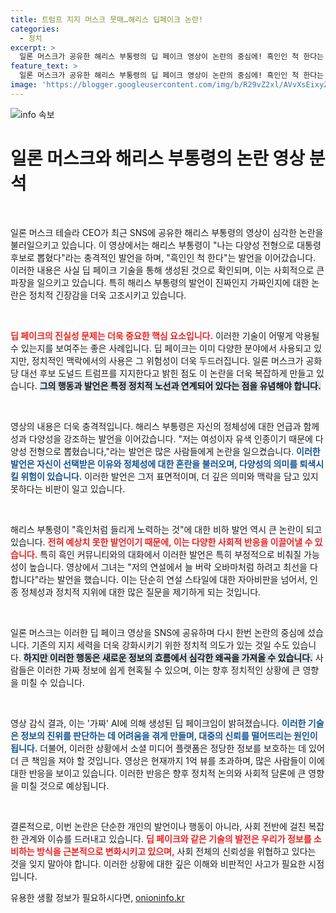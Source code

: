 ```yaml
---
title: 트럼프 지지 머스크 뭇매…해리스 딥페이크 논란!
categories:
  - 정치
excerpt: >
  일론 머스크가 공유한 해리스 부통령의 딥 페이크 영상이 논란의 중심에! 흑인인 척 한다는 충격 발언이 담긴 이 영상은 과연 진실일까? 클릭하고 그 진실을 확인해보세요!
feature_text: >
  일론 머스크가 공유한 해리스 부통령의 딥 페이크 영상이 논란의 중심에! 흑인인 척 한다는 충격 발언이 담긴 이 영상은 과연 진실일까? 클릭하고 그 진실을 확인해보세요!
image: 'https://blogger.googleusercontent.com/img/b/R29vZ2xl/AVvXsEixyZcFfHzMRdzZMjFBmAUKJYCLCGyLL1o632UiGVXcaFdKo_bkvkuCioo0uUKlGfBVcT3P84aROyZIXSBEx3Aw5nCQ3pTgDom1WDC4m8eifvWiAmWEEVb4x6G_l8C0QH225ldMjyaFvpxGEBGNO37VmDTDMHGhJPq73UglMfDca1-0aw/s1600/blogspot.png'
---
```


<p><img src="https://blogger.googleusercontent.com/img/b/R29vZ2xl/AVvXsEixyZcFfHzMRdzZMjFBmAUKJYCLCGyLL1o632UiGVXcaFdKo_bkvkuCioo0uUKlGfBVcT3P84aROyZIXSBEx3Aw5nCQ3pTgDom1WDC4m8eifvWiAmWEEVb4x6G_l8C0QH225ldMjyaFvpxGEBGNO37VmDTDMHGhJPq73UglMfDca1-0aw/s1600/blogspot.png" alt="info 속보" /></p>

<h1 data-ke-size="size26">일론 머스크와 해리스 부통령의 논란 영상 분석</h1>

<p data-ke-size="size16">&nbsp;</p>

<p>일론 머스크 테슬라 CEO가 최근 SNS에 공유한 해리스 부통령의 영상이 심각한 논란을 불러일으키고 있습니다. 이 영상에서는 해리스 부통령이 "나는 다양성 전형으로 대통령 후보로 뽑혔다"라는 충격적인 발언을 하며, "흑인인 척 한다"는 발언을 이어갔습니다. 이러한 내용은 사실 딥 페이크 기술을 통해 생성된 것으로 확인되며, 이는 사회적으로 큰 파장을 일으키고 있습니다. 특히 해리스 부통령의 발언이 진짜인지 가짜인지에 대한 논란은 정치적 긴장감을 더욱 고조시키고 있습니다.</p>

<p data-ke-size="size16">&nbsp;</p>

<p><b><span style="color: #ee2323;">딥 페이크의 진실성 문제는 더욱 중요한 핵심 요소입니다.</span></b> 이러한 기술이 어떻게 악용될 수 있는지를 보여주는 좋은 사례입니다. 딥 페이크는 이미 다양한 분야에서 사용되고 있지만, 정치적인 맥락에서의 사용은 그 위험성이 더욱 두드러집니다. 일론 머스크가 공화당 대선 후보 도널드 트럼프를 지지한다고 밝힌 점도 이 논란을 더욱 복잡하게 만들고 있습니다. <b><span style="background-color: #21538527;">그의 행동과 발언은 특정 정치적 노선과 연계되어 있다는 점을 유념해야 합니다.</span></b></p>

<p data-ke-size="size16">&nbsp;</p>

<p>영상의 내용은 더욱 충격적입니다. 해리스 부통령은 자신의 정체성에 대한 언급과 함께 성과 다양성을 강조하는 발언을 이어갔습니다. "저는 여성이자 유색 인종이기 때문에 다양성 전형으로 뽑혔습니다,"라는 발언은 많은 사람들에게 논란을 일으켰습니다. <b><span style="color: #1a5490;">이러한 발언은 자신이 선택받은 이유와 정체성에 대한 혼란을 불러오며, 다양성의 의미를 퇴색시킬 위험이 있습니다.</span></b> 이러한 발언은 그저 표면적이며, 더 깊은 의미와 맥락을 담고 있지 못하다는 비판이 일고 있습니다.</p>

<p data-ke-size="size16">&nbsp;</p>

<p>해리스 부통령이 "흑인처럼 들리게 노력하는 것"에 대한 비하 발언 역시 큰 논란이 되고 있습니다. <b><span style="color: #ee2323;">전혀 예상치 못한 발언이기 때문에, 이는 다양한 사회적 반응을 이끌어낼 수 있습니다.</span></b> 특히 흑인 커뮤니티와의 대화에서 이러한 발언은 특히 부정적으로 비춰질 가능성이 높습니다. 영상에서 그녀는 "저의 연설에서 늘 버락 오바마처럼 하려고 최선을 다합니다"라는 발언을 했습니다. 이는 단순히 연설 스타일에 대한 자아비판을 넘어서, 인종 정체성과 정치적 지위에 대한 많은 질문을 제기하게 되는 것입니다.</p>

<p data-ke-size="size16">&nbsp;</p>

<p>일론 머스크는 이러한 딥 페이크 영상을 SNS에 공유하며 다시 한번 논란의 중심에 섰습니다. 기존의 지지 세력을 더욱 강화시키기 위한 정치적 의도가 있는 것일 수도 있습니다. <b><span style="background-color: #21538527;">하지만 이러한 행동은 새로운 정보의 흐름에서 심각한 왜곡을 가져올 수 있습니다.</span></b> 사람들은 이러한 가짜 정보에 쉽게 현혹될 수 있으며, 이는 향후 정치적인 상황에 큰 영향을 미칠 수 있습니다.</p>

<p data-ke-size="size16">&nbsp;</p>

<p>영상 감식 결과, 이는 '가짜' AI에 의해 생성된 딥 페이크임이 밝혀졌습니다. <b><span style="color: #1a5490;">이러한 기술은 정보의 진위를 판단하는 데 어려움을 겪게 만들며, 대중의 신뢰를 떨어뜨리는 원인이 됩니다.</span></b> 더불어, 이러한 상황에서 소셜 미디어 플랫폼은 정당한 정보를 보호하는 데 있어 더 큰 책임을 져야 할 것입니다. 영상은 현재까지 1억 뷰를 초과하며, 많은 사람들이 이에 대한 반응을 보이고 있습니다. 이러한 반응은 향후 정치적 논의와 사회적 담론에 큰 영향을 미칠 것으로 예상됩니다.</p>

<p data-ke-size="size16">&nbsp;</p>

<p>결론적으로, 이번 논란은 단순한 개인의 발언이나 행동이 아니라, 사회 전반에 걸친 복잡한 관계와 이슈를 드러내고 있습니다. <b><span style="color: #ee2323;">딥 페이크와 같은 기술의 발전은 우리가 정보를 소비하는 방식을 근본적으로 변화시키고 있으며,</span></b> 사회 전체의 신뢰성을 위협하고 있다는 것을 잊지 말아야 합니다. 이러한 상황에 대한 깊은 이해와 비판적인 사고가 필요한 시점입니다.</p>
유용한 생활 정보가 필요하시다면, <a href="https://onioninfo.kr" rel="dofollow">onioninfo.kr</a>


